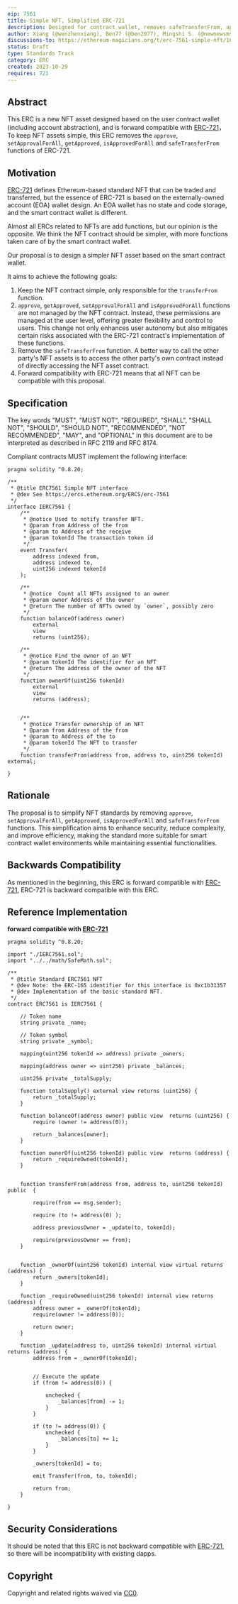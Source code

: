 ```yaml
---
eip: 7561
title: Simple NFT, Simplified ERC-721
description: Designed for contract wallet, removes safeTransferFrom, approve, setApprovalForAll, getApproved, isApprovedForAll functions from ERC-721
author: Xiang (@wenzhenxiang), Ben77 (@ben2077), Mingshi S. (@newnewsms)
discussions-to: https://ethereum-magicians.org/t/erc-7561-simple-nft/16695
status: Draft
type: Standards Track
category: ERC
created: 2023-10-29
requires: 721
---
```


## Abstract

This ERC is a new NFT asset designed based on the user contract wallet (including account abstraction), and is forward compatible with [ERC-721](./erc-721.md)，To keep NFT assets simple, this ERC removes the `approve`, `setApprovalForAll`, `getApproved`, `isApprovedForAll` and `safeTransferFrom` functions of ERC-721.

## Motivation

[ERC-721](./erc-721.md) defines Ethereum-based standard NFT that can be traded and transferred, but the essence of ERC-721 is based on the externally-owned account (EOA) wallet design. An EOA wallet has no state and code storage, and the smart contract wallet is different.

Almost all ERCs related to NFTs are add functions, but our opinion is the opposite. We think the NFT contract should be simpler, with more functions taken care of by the smart contract wallet.

Our proposal is to design a simpler NFT asset based on the smart contract wallet.

It aims to achieve the following goals:

1. Keep the NFT contract simple, only responsible for the `transferFrom` function.
2. `approve`, `getApproved`, `setApprovalForAll` and `isApprovedForAll` functions are not managed by the NFT contract. Instead, these permissions are managed at the user level, offering greater flexibility and control to users. This change not only enhances user autonomy but also mitigates certain risks  associated with the ERC-721 contract's implementation of these functions. 
3. Remove the `safeTransferFrom` function. A better way to call the other party's NFT assets is to access the other party's own contract instead of directly accessing the NFT asset contract.
4. Forward compatibility with ERC-721 means that all NFT can be compatible with this proposal.

## Specification

The key words "MUST", "MUST NOT", "REQUIRED", "SHALL", "SHALL NOT", "SHOULD", "SHOULD NOT", "RECOMMENDED", "NOT RECOMMENDED", "MAY", and "OPTIONAL" in this document are to be interpreted as described in RFC 2119 and RFC 8174.

Compliant contracts MUST implement the following interface:

```solidity
pragma solidity ^0.8.20;

/**
 * @title ERC7561 Simple NFT interface 
 * @dev See https://ercs.ethereum.org/ERCS/erc-7561
 */
interface IERC7561 {
    /**
     * @notice Used to notify transfer NFT.
     * @param from Address of the from
     * @param to Address of the receive
     * @param tokenId The transaction token id 
     */
    event Transfer(
        address indexed from,
        address indexed to,
        uint256 indexed tokenId
    );

    /**
     * @notice  Count all NFTs assigned to an owner
     * @param owner Address of the owner
     * @return The number of NFTs owned by `owner`, possibly zero
     */
    function balanceOf(address owner) 
        external
        view
        returns (uint256);

    /**
     * @notice Find the owner of an NFT
     * @param tokenId The identifier for an NFT
     * @return The address of the owner of the NFT
     */
    function ownerOf(uint256 tokenId) 
        external  
        view
        returns (address);
	  

    /**
     * @notice Transfer ownership of an NFT
     * @param from Address of the from
     * @param to Address of the to
     * @param tokenId The NFT to transfer
     */
    function transferFrom(address from, address to, uint256 tokenId) external;

}
```

## Rationale

The proposal is to simplify NFT standards by removing `approve`, `setApprovalForAll`, `getApproved`, `isApprovedForAll` and `safeTransferFrom` functions. This simplification aims to enhance security, reduce complexity, and improve efficiency, making the standard more suitable for smart contract wallet environments while maintaining essential functionalities.


## Backwards Compatibility

As mentioned in the beginning, this ERC is forward compatible with [ERC-721](./erc-721.md), ERC-721 is backward compatible with this ERC.

## Reference Implementation

**forward compatible with [ERC-721](./erc-721.md)**

```solidity
pragma solidity ^0.8.20;

import "./IERC7561.sol";
import "../../math/SafeMath.sol";

/**
 * @title Standard ERC7561 NFT
 * @dev Note: the ERC-165 identifier for this interface is 0xc1b31357
 * @dev Implementation of the basic standard NFT.
 */
contract ERC7561 is IERC7561 {

    // Token name
    string private _name;

    // Token symbol
    string private _symbol;

    mapping(uint256 tokenId => address) private _owners;

    mapping(address owner => uint256) private _balances;

    uint256 private _totalSupply;

    function totalSupply() external view returns (uint256) {
        return _totalSupply;
    }

    function balanceOf(address owner) public view  returns (uint256) {
        require (owner != address(0));
        
        return _balances[owner];
    }

    function ownerOf(uint256 tokenId) public view  returns (address) {
        return _requireOwned(tokenId);
    }


    function transferFrom(address from, address to, uint256 tokenId) public  {

        require(from == msg.sender);

        require (to != address(0) );

        address previousOwner = _update(to, tokenId);

        require(previousOwner == from);
    }


    function _ownerOf(uint256 tokenId) internal view virtual returns (address) {
        return _owners[tokenId];
    }

    function _requireOwned(uint256 tokenId) internal view returns (address) {
        address owner = _ownerOf(tokenId);
        require(owner != address(0));
            
        return owner;
    }

    function _update(address to, uint256 tokenId) internal virtual returns (address) {
        address from = _ownerOf(tokenId);

        
        // Execute the update
        if (from != address(0)) {         

            unchecked {
                _balances[from] -= 1;
            }
        }

        if (to != address(0)) {
            unchecked {
                _balances[to] += 1;
            }
        }

        _owners[tokenId] = to;

        emit Transfer(from, to, tokenId);

        return from;
    }

}
```


## Security Considerations

It should be noted that this ERC is not backward compatible with [ERC-721](./erc-721.md), so there will be incompatibility with existing dapps.

## Copyright

Copyright and related rights waived via [CC0](../LICENSE.md).
